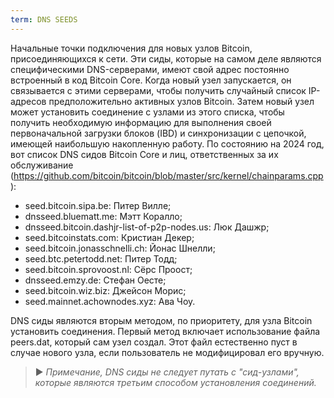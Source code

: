```yaml
---
term: DNS SEEDS
---
```


Начальные точки подключения для новых узлов Bitcoin, присоединяющихся к сети. Эти сиды, которые на самом деле являются специфическими DNS-серверами, имеют свой адрес постоянно встроенный в код Bitcoin Core. Когда новый узел запускается, он связывается с этими серверами, чтобы получить случайный список IP-адресов предположительно активных узлов Bitcoin. Затем новый узел может установить соединение с узлами из этого списка, чтобы получить необходимую информацию для выполнения своей первоначальной загрузки блоков (IBD) и синхронизации с цепочкой, имеющей наибольшую накопленную работу. По состоянию на 2024 год, вот список DNS сидов Bitcoin Core и лиц, ответственных за их обслуживание (https://github.com/bitcoin/bitcoin/blob/master/src/kernel/chainparams.cpp):
* seed.bitcoin.sipa.be: Питер Вилле;
* dnsseed.bluematt.me: Мэтт Коралло;
* dnsseed.bitcoin.dashjr-list-of-p2p-nodes.us: Люк Дашжр;
* seed.bitcoinstats.com: Кристиан Декер;
* seed.bitcoin.jonasschnelli.ch: Йонас Шнелли;
* seed.btc.petertodd.net: Питер Тодд;
* seed.bitcoin.sprovoost.nl: Сёрс Проост;
* dnsseed.emzy.de: Стефан Оесте;
* seed.bitcoin.wiz.biz: Джейсон Морис;
* seed.mainnet.achownodes.xyz: Ава Чоу.

DNS сиды являются вторым методом, по приоритету, для узла Bitcoin установить соединения. Первый метод включает использование файла peers.dat, который сам узел создал. Этот файл естественно пуст в случае нового узла, если пользователь не модифицировал его вручную.

> ► *Примечание, DNS сиды не следует путать с "сид-узлами", которые являются третьим способом установления соединений.*